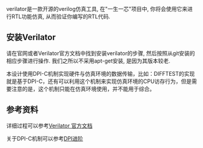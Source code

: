 
verilator是一款开源的verilog仿真工具, 在"一生一芯"项目中, 你将会使用它来进行RTL功能仿真, 从而验证你编写的RTL代码.

**安装Verilator**
-------------------------------
请在官网或者Verilator官方文档中找到安装verilator的步骤, 然后按照从git安装的相应步骤进行操作. 我们之所以不采用apt-get安装, 是因为其版本较老.

本设计使用DPI-C机制实现硬件与仿真环境的数据传输，比如：DIFFTEST的实现就是基于DPI-C，还有可以利用这个机制来实现仿真环境的CPU访存行为，但是需要注意的是，这个机制只能在仿真环境使用，并不能用于综合。

**参考资料**
---------------------------------

详细过程可以参考[Verilator 官方文档](https://verilator.org/guide/latest/copyright.html)

关于DPI-C机制可以参考[DPI进阶](https://blog.csdn.net/zhajio/article/details/109362408?ops_request_misc=%257B%2522request%255Fid%2522%253A%2522166726769616782425180684%2522%252C%2522scm%2522%253A%252220140713.130102334.pc%255Fblog.%2522%257D&request_id=166726769616782425180684&biz_id=0&utm_medium=distribute.pc_search_result.none-task-blog-2~blog~first_rank_ecpm_v1~rank_v31_ecpm-2-109362408-null-null.nonecase&utm_term=DPI)

